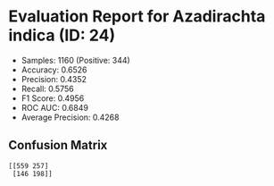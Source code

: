 # Evaluation Report for Azadirachta indica (ID: 24)
- Samples: 1160 (Positive: 344)
- Accuracy: 0.6526
- Precision: 0.4352
- Recall: 0.5756
- F1 Score: 0.4956
- ROC AUC: 0.6849
- Average Precision: 0.4268

## Confusion Matrix
```
[[559 257]
 [146 198]]
```